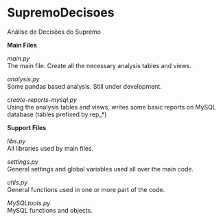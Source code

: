 SupremoDecisoes
===============

Análise de Decisões do Supremo

**Main Files**  
  
*main.py*   
The main file. Create all the necessary analysis tables and views.  
  
*analysis.py*  
Some pandas based analysis. Still under development.  
  
*create-reports-mysql.py*  
Using the analysis tables and views, writes some basic reports on MySQL database (tables prefixed by rep_*)  
  
  
**Support Files**  
  
*libs.py*   
All libraries used by main files.  
  
*settings.py*  
General settings and global variables used all over the main code.
  
*utils.py*  
General functions used in one or more part of the code.  
  
*MySQLtools.py*  
MySQL functions and objects.
